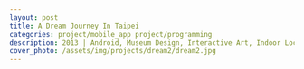 ```yaml
---
layout: post
title: A Dream Journey In Taipei 
categories: project/mobile_app project/programming
description: 2013 | Android, Museum Design, Interactive Art, Indoor Localization, AR, NFC 
cover_photo: /assets/img/projects/dream2/dream2.jpg
---
```

